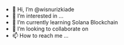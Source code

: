- 👋 Hi, I’m @wisnurizkiade
- 👀 I’m interested in ...
- 🌱 I’m currently learning Solana Blockchain
- 💞️ I’m looking to collaborate on 
- 📫 How to reach me ...

<!---
wisnurizkiade/wisnurizkiade is a ✨ special ✨ repository because its `README.md` (this file) appears on your GitHub profile.
You can click the Preview link to take a look at your changes.
--->
